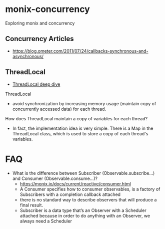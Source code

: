 # monix-concurrency
Exploring monix and concurrency

## Concurrency Articles
- https://blog.ometer.com/2011/07/24/callbacks-synchronous-and-asynchronous/

## ThreadLocal
- [ThreadLocal deep dive](https://titanwolf.org/Network/Articles/Article?AID=eec617f7-8a0c-4adc-becf-b898c5d1bb5b)

ThreadLocal
- avoid synchronization by increasing memory usage (maintain copy of concurrently
accessed data) for each thread.

How does ThreadLocal maintain a copy of variables for each thread? 
- In fact, the implementation idea is very simple. There is a Map in the ThreadLocal class, which is used to store a copy of each thread's variables.

# FAQ

- What is the difference between Subscriber (Observable.subscribe...) and Consumer (Observable.consume...)?
   - https://monix.io/docs/current/reactive/consumer.html 
   - A Consumer specifies how to consumer observables, is a factory of Subscribers with a completion callback attached
   - there is no standard way to describe observers that will produce a final result.
   - Subscriber is a data type that’s an Observer with a Scheduler attached because in order to do anything with an Observer, we always need a Scheduler
   
